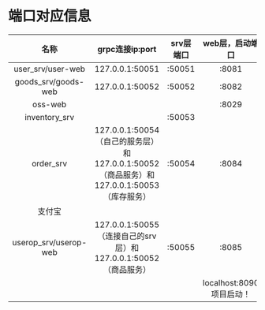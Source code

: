 # 端口对应信息

|         名称          |                       grpc连接ip:port                        | srv层端口 |     web层，启动端口      | 回调地址           |
| :-------------------: | :----------------------------------------------------------: | :-------: | :----------------------: | ------------------ |
|   user_srv/user-web   |                       127.0.0.1:50051                        |  :50051   |          :8081           |                    |
|  goods_srv/goods-web  |                       127.0.0.1:50052                        |  :50052   |          :8082           |                    |
|        oss-web        |                                                              |           |          :8029           | 192.168.217.1:8029 |
|     inventory_srv     |                                                              |  :50053   |                          |                    |
|       order_srv       | 127.0.0.1:50054（自己的服务层）和127.0.0.1:50052（商品服务）和 127.0.0.1:50053（库存服务） |  :50054   |          :8084           |                    |
|        支付宝         |                                                              |           |                          | 192.168.217.1:8023 |
| userop_srv/userop-web | 127.0.0.1:50055（连接自己的srv层）和 127.0.0.1:50052（商品服务） |  :50055   |          :8085           |                    |
|                       |                                                              |           | localhost:8090项目启动！ |                    |

